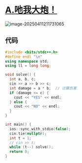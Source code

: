 # [A.吔我大炮！](https://ac.nowcoder.com/acm/contest/106318/A)

![image-20250411211731065](https://gitee.com/chen-houchao/images/raw/master/202504112117227.png)

## 代码

```cpp
#include <bits/stdc++.h>
#define endl "\n"
using namespace std;
using ll = long long;

void solve() {
  int a, b, c;
  cin >> a >> b >> c;
  int damage = a * b;  // 计算伤害
  if (damage <= c) {
    cout << "YES" << endl;
  } else {
    cout << "NO" << endl;
  }
}

int main() {
  ios::sync_with_stdio(false);
  cin.tie(nullptr);
  int t = 1;
  // cin >> t;
  while (t--) solve();
  return 0;
}
```

